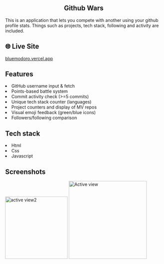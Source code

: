 <h2 align = "center"> Github Wars </h2>
This is an application that lets you compete with another using your github profile stats. Things such as projects, tech stack, following and activity are included.

## 🌐 Live Site

[bluemodoro.vercel.app](https://bluemodoro.vercel.app)

## Features

<li> GitHub username input & fetch</li>
<li>Points-based battle system</li>
<li> Commit activity check (>=5 commits)</li>
<li>Unique tech stack counter (languages) </li>
<li>Project counters and display of MV repos</li>
<li>Visual emoji feedback (green/blue icons)</li>
<li>Followers/following comparison</li>

## Tech stack

<li>Html</li>
<li>Css</li>
<li>Javascript</li>

## Screenshots

<div>
<img width="200" alt = "active view2" src="" />
<img width="250" height ="auto" alt="Active view" src="" />
</div>
